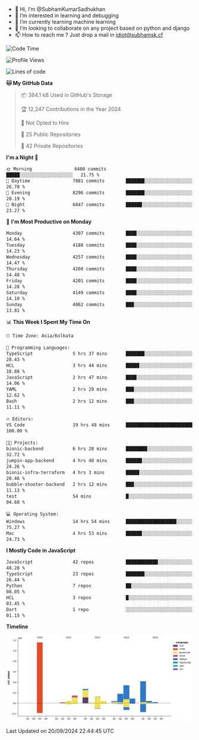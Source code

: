 - 👋 Hi, I’m @SubhamKumarSadhukhan
- 👀 I’m interested in learning and debugging
- 🌱 I’m currently learning machine learning
- 💞️ I’m looking to collaborate on any project based on python and django
- 📫 How to reach me ?
      Just drop a mail in idiot@subhamsk.cf

<!---
SubhamKumarSadhukhan/SubhamKumarSadhukhan is a ✨ special ✨ repository because its `README.md` (this file) appears on your GitHub profile.
You can click the Preview link to take a look at your changes.
--->


<!--START_SECTION:waka-->
![Code Time](http://img.shields.io/badge/Code%20Time-2%2C523%20hrs%201%20min-blue)

![Profile Views](http://img.shields.io/badge/Profile%20Views-7-blue)

![Lines of code](https://img.shields.io/badge/From%20Hello%20World%20I%27ve%20Written-2.9%20million%20lines%20of%20code-blue)

**🐱 My GitHub Data** 

> 📦 384.1 kB Used in GitHub's Storage 
 > 
> 🏆 12,247 Contributions in the Year 2024
 > 
> 🚫 Not Opted to Hire
 > 
> 📜 25 Public Repositories 
 > 
> 🔑 42 Private Repositories 
 > 
**I'm a Night 🦉** 

```text
🌞 Morning                6400 commits        █████░░░░░░░░░░░░░░░░░░░░   21.75 % 
🌆 Daytime                7881 commits        ███████░░░░░░░░░░░░░░░░░░   26.78 % 
🌃 Evening                8296 commits        ███████░░░░░░░░░░░░░░░░░░   28.19 % 
🌙 Night                  6847 commits        ██████░░░░░░░░░░░░░░░░░░░   23.27 % 
```
📅 **I'm Most Productive on Monday** 

```text
Monday                   4307 commits        ████░░░░░░░░░░░░░░░░░░░░░   14.64 % 
Tuesday                  4188 commits        ████░░░░░░░░░░░░░░░░░░░░░   14.23 % 
Wednesday                4257 commits        ████░░░░░░░░░░░░░░░░░░░░░   14.47 % 
Thursday                 4260 commits        ████░░░░░░░░░░░░░░░░░░░░░   14.48 % 
Friday                   4201 commits        ████░░░░░░░░░░░░░░░░░░░░░   14.28 % 
Saturday                 4149 commits        ████░░░░░░░░░░░░░░░░░░░░░   14.10 % 
Sunday                   4062 commits        ███░░░░░░░░░░░░░░░░░░░░░░   13.81 % 
```


📊 **This Week I Spent My Time On** 

```text
🕑︎ Time Zone: Asia/Kolkata

💬 Programming Languages: 
TypeScript               5 hrs 37 mins       ███████░░░░░░░░░░░░░░░░░░   28.43 % 
HCL                      3 hrs 44 mins       █████░░░░░░░░░░░░░░░░░░░░   18.88 % 
JavaScript               2 hrs 47 mins       ████░░░░░░░░░░░░░░░░░░░░░   14.06 % 
YAML                     2 hrs 29 mins       ███░░░░░░░░░░░░░░░░░░░░░░   12.62 % 
Bash                     2 hrs 12 mins       ███░░░░░░░░░░░░░░░░░░░░░░   11.11 % 

🔥 Editors: 
VS Code                  19 hrs 48 mins      █████████████████████████   100.00 % 

🐱‍💻 Projects: 
bionic-backend           6 hrs 28 mins       ████████░░░░░░░░░░░░░░░░░   32.72 % 
jumpin-app-backend       4 hrs 48 mins       ██████░░░░░░░░░░░░░░░░░░░   24.26 % 
bionic-infra-terraform   4 hrs 3 mins        █████░░░░░░░░░░░░░░░░░░░░   20.46 % 
bubble-shooter-backend   2 hrs 12 mins       ███░░░░░░░░░░░░░░░░░░░░░░   11.13 % 
test                     54 mins             █░░░░░░░░░░░░░░░░░░░░░░░░   04.60 % 

💻 Operating System: 
Windows                  14 hrs 54 mins      ███████████████████░░░░░░   75.27 % 
Mac                      4 hrs 53 mins       ██████░░░░░░░░░░░░░░░░░░░   24.73 % 
```

**I Mostly Code in JavaScript** 

```text
JavaScript               42 repos            ████████████░░░░░░░░░░░░░   48.28 % 
TypeScript               23 repos            ███████░░░░░░░░░░░░░░░░░░   26.44 % 
Python                   7 repos             ██░░░░░░░░░░░░░░░░░░░░░░░   08.05 % 
HCL                      3 repos             █░░░░░░░░░░░░░░░░░░░░░░░░   03.45 % 
Dart                     1 repo              ░░░░░░░░░░░░░░░░░░░░░░░░░   01.15 % 
```



**Timeline**

![Lines of Code chart](https://raw.githubusercontent.com/SubhamKumarSadhukhan/SubhamKumarSadhukhan/main/assets/bar_graph.png)


 Last Updated on 20/09/2024 22:44:45 UTC
<!--END_SECTION:waka-->
